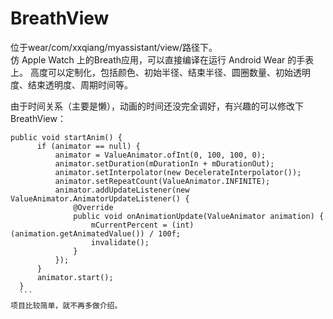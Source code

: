 # BreathView
  位于wear/com/xxqiang/myassistant/view/路径下。  
  仿 Apple Watch 上的Breath应用，可以直接编译在运行 Android Wear 的手表上。
  高度可以定制化，包括颜色、初始半径、结束半径、圆圈数量、初始透明度、结束透明度、周期时间等。

  由于时间关系（主要是懒），动画的时间还没完全调好，有兴趣的可以修改下BreathView：
  ```
  public void startAnim() {
        if (animator == null) {
            animator = ValueAnimator.ofInt(0, 100, 100, 0);
            animator.setDuration(mDurationIn + mDurationOut);
            animator.setInterpolator(new DecelerateInterpolator());
            animator.setRepeatCount(ValueAnimator.INFINITE);
            animator.addUpdateListener(new ValueAnimator.AnimatorUpdateListener() {
                @Override
                public void onAnimationUpdate(ValueAnimator animation) {
                    mCurrentPercent = (int) (animation.getAnimatedValue()) / 100f;
                    invalidate();
                }
            });
        }
        animator.start();
    }
    ```
  项目比较简单，就不再多做介绍。
